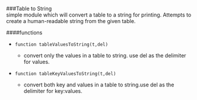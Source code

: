 ###Table to String  
simple module which will convert a table to a string for printing. 
Attempts to create a human-readable string from the given table.  

####functions
 - ```function tableValuesToString(t,del)``` 
   - convert only the values in a table to string. use del as the delimiter for values.  


 - ```function tableKeyValuesToString(t,del)```   
   - convert both key and values in a table to string.use del as the delimiter for key:values.    
